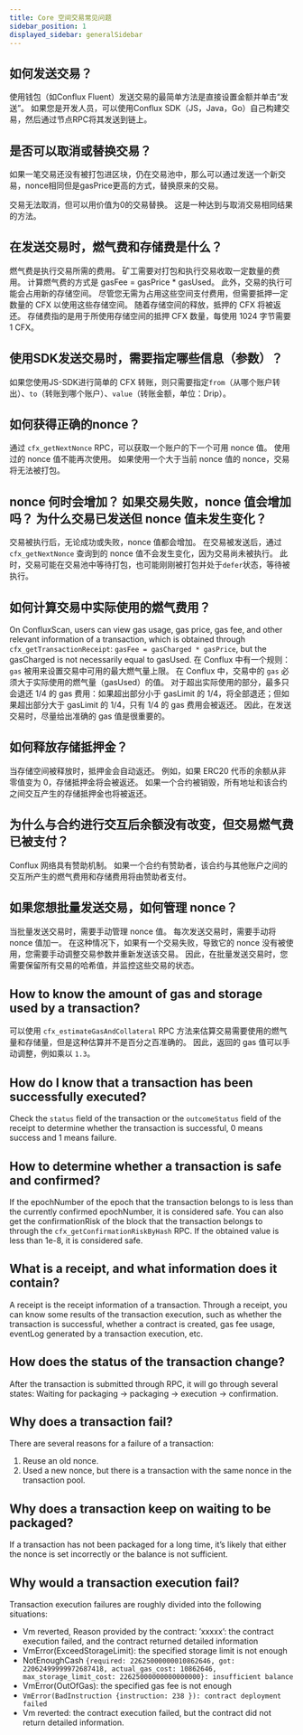 ```yaml
---
title: Core 空间交易常见问题
sidebar_position: 1
displayed_sidebar: generalSidebar
---
```


## 如何发送交易？

使用钱包（如Conflux Fluent）发送交易的最简单方法是直接设置金额并单击“发送”。 如果您是开发人员，可以使用Conflux SDK（JS，Java，Go）自己构建交易，然后通过节点RPC将其发送到链上。

## 是否可以取消或替换交易？

如果一笔交易还没有被打包进区块，仍在交易池中，那么可以通过发送一个新交易，nonce相同但是gasPrice更高的方式，替换原来的交易。

交易无法取消，但可以用价值为0的交易替换。 这是一种达到与取消交易相同结果的方法。

## 在发送交易时，燃气费和存储费是什么？

燃气费是执行交易所需的费用。 矿工需要对打包和执行交易收取一定数量的费用。 计算燃气费的方式是 gasFee = gasPrice * gasUsed。 此外，交易的执行可能会占用新的存储空间。 尽管您无需为占用这些空间支付费用，但需要抵押一定数量的 CFX 以使用这些存储空间。 随着存储空间的释放，抵押的 CFX 将被返还。 存储费指的是用于所使用存储空间的抵押 CFX 数量，每使用 1024 字节需要 1 CFX。

## 使用SDK发送交易时，需要指定哪些信息（参数）？

如果您使用JS-SDK进行简单的 CFX 转账，则只需要指定`from`（从哪个账户转出）、`to`（转账到哪个账户）、`value`（转账金额，单位：Drip）。

## 如何获得正确的nonce？

通过 `cfx_getNextNonce` RPC，可以获取一个账户的下一个可用 nonce 值。 使用过的 nonce 值不能再次使用。 如果使用一个大于当前 nonce 值的 nonce，交易将无法被打包。

## nonce 何时会增加？ 如果交易失败，nonce 值会增加吗？ 为什么交易已发送但 nonce 值未发生变化？

交易被执行后，无论成功或失败，nonce 值都会增加。 在交易被发送后，通过 `cfx_getNextNonce` 查询到的 nonce 值不会发生变化，因为交易尚未被执行。 此时，交易可能在交易池中等待打包，也可能刚刚被打包并处于`defer`状态，等待被执行。

## 如何计算交易中实际使用的燃气费用？

On ConfluxScan, users can view gas usage, gas price, gas fee, and other relevant information of a transaction, which is obtained through `cfx_getTransactionReceipt`: `gasFee = gasCharged * gasPrice`, but the gasCharged is not necessarily equal to gasUsed. 在 Conflux 中有一个规则：`gas` 被用来设置交易中可用的最大燃气量上限。 在 Conflux 中，交易中的 `gas` 必须大于实际使用的燃气量（gasUsed）的值。 对于超出实际使用的部分，最多只会退还 1/4 的 gas 费用：如果超出部分小于 gasLimit 的 1/4，将全部退还；但如果超出部分大于 gasLimit 的 1/4，只有 1/4 的 gas 费用会被返还。 因此，在发送交易时，尽量给出准确的 gas 值是很重要的。

## 如何释放存储抵押金？

当存储空间被释放时，抵押金会自动返还。 例如，如果 ERC20 代币的余额从非零值变为 0，存储抵押金将会被返还。 如果一个合约被销毁，所有地址和该合约之间交互产生的存储抵押金也将被返还。

## 为什么与合约进行交互后余额没有改变，但交易燃气费已被支付？

Conflux 网络具有赞助机制。 如果一个合约有赞助者，该合约与其他账户之间的交互所产生的燃气费用和存储费用将由赞助者支付。

## 如果您想批量发送交易，如何管理 nonce？

当批量发送交易时，需要手动管理 nonce 值。 每次发送交易时，需要手动将 nonce 值加一。 在这种情况下，如果有一个交易失败，导致它的 nonce 没有被使用，您需要手动调整交易参数并重新发送该交易。 因此，在批量发送交易时，您需要保留所有交易的哈希值，并监控这些交易的状态。

## How to know the amount of gas and storage used by a transaction?

可以使用 `cfx_estimateGasAndCollateral` RPC 方法来估算交易需要使用的燃气量和存储量，但是这种估算并不是百分之百准确的。 因此，返回的 gas 值可以手动调整，例如乘以 `1.3`。

## How do I know that a transaction has been successfully executed?

Check the `status` field of the transaction or the `outcomeStatus` field of the receipt to determine whether the transaction is successful, 0 means success and 1 means failure.

## How to determine whether a transaction is safe and confirmed?

If the epochNumber of the epoch that the transaction belongs to is less than the currently confirmed epochNumber, it is considered safe. You can also get the confirmationRisk of the block that the transaction belongs to through the `cfx_getConfirmationRiskByHash` RPC. If the obtained value is less than 1e-8, it is considered safe.

## What is a receipt, and what information does it contain?

A receipt is the receipt information of a transaction. Through a receipt, you can know some results of the transaction execution, such as whether the transaction is successful, whether a contract is created, gas fee usage, eventLog generated by a transaction execution, etc.

## How does the status of the transaction change?

After the transaction is submitted through RPC, it will go through several states: Waiting for packaging -> packaging -> execution -> confirmation.


## Why does a transaction fail?

There are several reasons for a failure of a transaction:

1. Reuse an old nonce.
2. Used a new nonce, but there is a transaction with the same nonce in the transaction pool.

## Why does a transaction keep on waiting to be packaged?

If a transaction has not been packaged for a long time, it’s likely that either the nonce is set incorrectly or the balance is not sufficient.

## Why would a transaction execution fail?

Transaction execution failures are roughly divided into the following situations:

* Vm reverted, Reason provided by the contract: ’xxxxx’: the contract execution failed, and the contract returned detailed information
* VmError(ExceedStorageLimit): the specified storage limit is not enough
* NotEnoughCash `{required: 22625000000010862646, got: 22062499999972687418, actual_gas_cost: 10862646, max_storage_limit_cost: 22625000000000000000}: insufficient balance`
* VmError(OutOfGas): the specified gas fee is not enough
* `VmError(BadInstruction {instruction: 238 }): contract deployment failed`
* Vm reverted: the contract execution failed, but the contract did not return detailed information.
